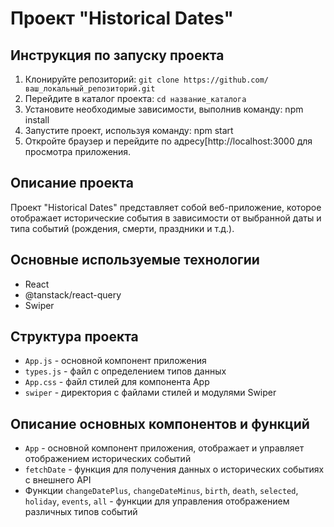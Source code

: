 # Проект "Historical Dates"


## Инструкция по запуску проекта
1. Клонируйте репозиторий: `git clone https://github.com/ваш_локальный_репозиторий.git`
2. Перейдите в каталог проекта: `cd название_каталога`
3. Установите необходимые зависимости, выполнив команду:
   npm install
4. Запустите проект, используя команду:
   npm start
5. Откройте браузер и перейдите по адресу[http://localhost:3000 для просмотра приложения.

## Описание проекта
Проект "Historical Dates" представляет собой веб-приложение, которое отображает исторические события в зависимости от выбранной даты и типа событий (рождения, смерти, праздники и т.д.).

## Основные используемые технологии
- React
- @tanstack/react-query
- Swiper

## Структура проекта
- `App.js` - основной компонент приложения
- `types.js` - файл с определением типов данных
- `App.css` - файл стилей для компонента App
- `swiper` - директория с файлами стилей и модулями Swiper

## Описание основных компонентов и функций
- `App` - основной компонент приложения, отображает и управляет отображением исторических событий
- `fetchDate` - функция для получения данных о исторических событиях с внешнего API
- Функции `changeDatePlus`, `changeDateMinus`, `birth`, `death`, `selected`, `holiday`, `events`, `all` - функции для управления отображением различных типов событий
